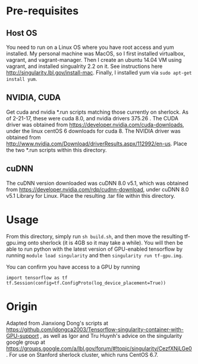 # Pre-requisites

## Host OS

You need to run on a Linux OS where you have root access and yum installed.  My
personal machine was MacOS, so I first installed virtualbox, vagrant, and
vagrant-manager.  Then I create an ubuntu 14.04 VM using vagrant, and installed
singualrity 2.2 on it.  See instructions here
http://singularity.lbl.gov/install-mac.   Finally, I installed yum via `sudo
apt-get install yum`.

## NVIDIA, CUDA

Get cuda and nvidia *.run scripts matching those currently on sherlock.  As of
2-21-17, these were cuda 8.0, and nvidia drivers 375.26 .  The CUDA driver was
obtained from https://developer.nvidia.com/cuda-downloads, under the linux
centOS 6 downloads for cuda 8.  The NVIDIA driver was obtained from
http://www.nvidia.com/Download/driverResults.aspx/112992/en-us.  Place the two
*.run scripts within this directory.

## cuDNN

The cuDNN version downloaded was cuDNN 8.0 v5.1, which was obtained from
https://developer.nvidia.com/rdp/cudnn-download, under cuDNN 8.0 v5.1 Library for Linux.
Place the resulting .tar file within this directory.

# Usage

From this directory, simply run `sh build.sh`, and then move the resulting
tf-gpu.img onto sherlock (it is 4GB so it may take a while).  You will then be
able to run python with the latest version of GPU-enabled tensorflow by running
`module load singularity` and then `singularity run tf-gpu.img`.

You can confirm you have access to a GPU by running
```
import tensorflow as tf
tf.Session(config=tf.ConfigProto(log_device_placement=True))
```

# Origin

Adapted from Jianxiong Dong's scripts at
https://github.com/jdongca2003/Tensorflow-singularity-container-with-GPU-support
, as well as Igor and Tru Huynh's advice on the singularity google group at
https://groups.google.com/a/lbl.gov/forum/#!topic/singularity/CezfXNjLGe0 .  For
use on Stanford sherlock cluster, which runs CentOS 6.7.
